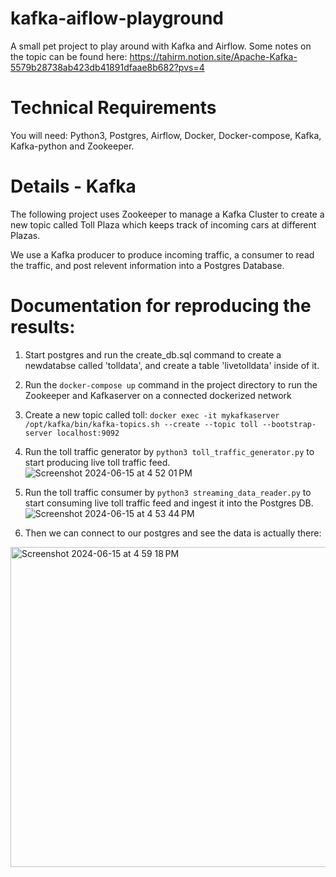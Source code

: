 # kafka-aiflow-playground
A small pet project to play around with Kafka and Airflow. 
Some notes on the topic can be found here: https://tahirm.notion.site/Apache-Kafka-5579b28738ab423db41891dfaae8b682?pvs=4

# Technical Requirements 
You will need: Python3, Postgres, Airflow, Docker, Docker-compose, Kafka, Kafka-python and Zookeeper.

# Details - Kafka
The following project uses Zookeeper to manage a Kafka Cluster to create a new topic called Toll Plaza which keeps track of incoming cars at different Plazas.

We use a Kafka producer to produce incoming traffic, a consumer to read the traffic, and post relevent information into a Postgres Database. 

# Documentation for reproducing the results:

1. Start postgres and run the create_db.sql command to create a newdatabse called 'tolldata', and create a table 'livetolldata' inside of it.

2. Run the `docker-compose up` command in the project directory to run the Zookeeper and Kafkaserver on a connected dockerized network
   
3. Create a new topic called toll:
   `docker exec -it mykafkaserver /opt/kafka/bin/kafka-topics.sh --create --topic toll --bootstrap-server localhost:9092`
   
4. Run the toll traffic generator by `python3 toll_traffic_generator.py` to start producing live toll traffic feed.
![Screenshot 2024-06-15 at 4 52 01 PM](https://github.com/Tahir001/kafka-airflow-playground/assets/51174301/abd50c48-0c7c-4dee-bb78-90981775cc97)

5. Run the toll traffic consumer by `python3 streaming_data_reader.py` to start consuming live toll traffic feed and ingest it into the Postgres DB.
![Screenshot 2024-06-15 at 4 53 44 PM](https://github.com/Tahir001/kafka-airflow-playground/assets/51174301/0be426d3-4c65-4740-8b0c-b7ff83978b9e)

6. Then we can connect to our postgres and see the data is actually there:
<img width="512" alt="Screenshot 2024-06-15 at 4 59 18 PM" src="https://github.com/Tahir001/kafka-airflow-playground/assets/51174301/eecf3f69-d8e7-48ea-855e-e5f1993268f8">

